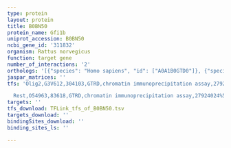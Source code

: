 ```yaml
---
type: protein
layout: protein
title: B0BN50
protein_name: Gfi1b
uniprot_accession: B0BN50
ncbi_gene_id: '311832'
organism: Rattus norvegicus
function: target gene
number_of_interactions: '2'
orthologs: '[{"species": "Homo sapiens", "id": ["A0A1B0GTD0"]}, {"species": "Danio rerio", "id": ["F1QP37"]}, {"species": "Mus musculus", "id": ["B7ZNH2"]}]'
jaspar_matrices: ''
tfs: 'Olig2,G3V612,304103,GTRD,chromatin immunoprecipitation assay,27924024%5Buid%5D,No

  Rest,O54963,83618,GTRD,chromatin immunoprecipitation assay,27924024%5Buid%5D,No'
targets: ''
tfs_download: TFLink_tfs_of_B0BN50.tsv
targets_download: ''
bindingSites_download: ''
binding_sites_ls: ''

---
```

